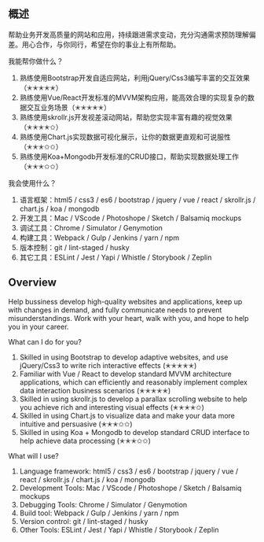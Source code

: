 ## 概述

帮助业务开发高质量的网站和应用，持续跟进需求变动，充分沟通需求预防理解偏差。用心合作，与你同行，希望在你的事业上有所帮助。

我能帮你做什么？
1. 熟练使用Bootstrap开发自适应网站，利用jQuery/Css3编写丰富的交互效果（✭✭✭✭✭）
2. 熟练使用Vue/React开发标准的MVVM架构应用，能高效合理的实现复杂的数据交互业务场景（✭✭✭✭✭）
3. 熟练使用skrollr.js开发视差滚动网站，帮助您实现丰富有趣的视觉效果（✭✭✭✭✩）
4. 熟练使用Chart.js实现数据可视化展示，让你的数据更直观和可说服性（✭✭✭✩✩）
5. 熟练使用Koa+Mongodb开发标准的CRUD接口，帮助实现数据处理工作（✭✭✭✩✩）

我会使用什么？
1. 语言框架：html5 / css3 / es6 / bootstrap / jquery / vue / react / skrollr.js / chart.js / koa / mongodb
2. 开发工具：Mac / VScode / Photoshope / Sketch / Balsamiq mockups
3. 调试工具：Chrome / Simulator / Genymotion
4. 构建工具：Webpack / Gulp / Jenkins / yarn / npm
5. 版本控制：git / lint-staged / husky
6. 其它工具：ESLint / Jest / Yapi / Whistle / Storybook / Zeplin



## Overview

Help bussiness develop high-quality websites and applications, keep up with changes in demand, and fully communicate needs to prevent misunderstandings. Work with your heart, walk with you, and hope to help you in your career.

What can I do for you?
1. Skilled in using Bootstrap to develop adaptive websites, and use jQuery/Css3 to write rich interactive effects (✭✭✭✭✭)
2. Familiar with Vue / React to develop standard MVVM architecture applications, which can efficiently and reasonably implement complex data interaction business scenarios (✭✭✭✭✭)
3. Skilled in using skrollr.js to develop a parallax scrolling website to help you achieve rich and interesting visual effects (✭✭✭✭✩)
4. Skilled in using Chart.js to visualize data and make your data more intuitive and persuasive (✭✭✭✩✩)
5. Skilled in using Koa + Mongodb to develop standard CRUD interface to help achieve data processing (✭✭✭✩✩)

What will I use?
1. Language framework: html5 / css3 / es6 / bootstrap / jquery / vue / react / skrollr.js / chart.js / koa / mongodb
2. Development Tools: Mac / VScode / Photoshope / Sketch / Balsamiq mockups
3. Debugging Tools: Chrome / Simulator / Genymotion
4. Build tool: Webpack / Gulp / Jenkins / yarn / npm
5. Version control: git / lint-staged / husky
6. Other Tools: ESLint / Jest / Yapi / Whistle / Storybook / Zeplin